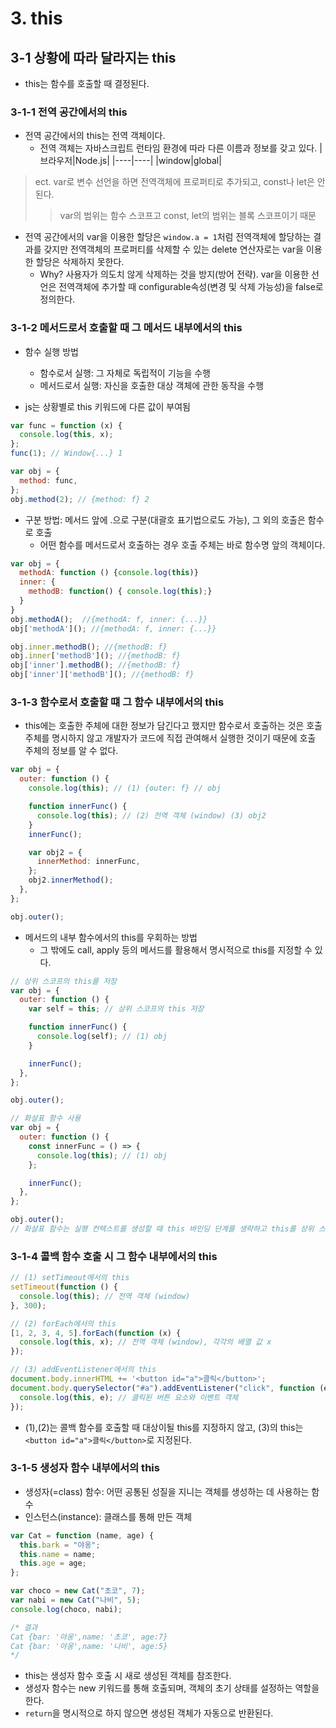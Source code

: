 # 3. this

## 3-1 상황에 따라 달라지는 this

- this는 함수를 호출할 때 결정된다.

### 3-1-1 전역 공간에서의 this

- 전역 공간에서의 this는 전역 객체이다.
  - 전역 객체는 자바스크립트 런타임 환경에 따라 다른 이름과 정보를 갖고 있다.
    |브라우저|Node.js|
    |----|----|
    |window|global|

> ect. var로 변수 선언을 하면 전역객체에 프로퍼티로 추가되고, const나 let은 안된다.
>
> > var의 범위는 함수 스코프고 const, let의 범위는 블록 스코프이기 때문

- 전역 공간에서의 var을 이용한 할당은 `window.a = 1`처럼 전역객체에 할당하는 결과를 갖지만 전역객체의 프로퍼티를 삭제할 수 있는 delete 연산자로는 var을 이용한 할당은 삭제하지 못한다.
  - Why? 사용자가 의도치 않게 삭제하는 것을 방지(방어 전략). var을 이용한 선언은 전역객체에 추가할 때 configurable속성(변경 및 삭제 가능성)을 false로 정의한다.

### 3-1-2 메서드로서 호출할 때 그 메서드 내부에서의 this

- 함수 실행 방법

  - 함수로서 실행: 그 자체로 독립적이 기능을 수행
  - 메서드로서 실행: 자신을 호출한 대상 객체에 관한 동작을 수행

- js는 상황별로 this 키워드에 다른 값이 부여됨

```js
var func = function (x) {
  console.log(this, x);
};
func(1); // Window{...} 1

var obj = {
  method: func,
};
obj.method(2); // {method: f} 2
```

- 구분 방법: 메서드 앞에 .으로 구분(대괄호 표기법으로도 가능), 그 외의 호출은 함수로 호출
  - 어떤 함수를 메서드로서 호출하는 경우 호출 주체는 바로 함수명 앞의 객체이다.

```js
var obj = {
  methodA: function () {console.log(this)}
  inner: {
    methodB: function() { console.log(this);}
  }
}
obj.methodA();  //{methodA: f, inner: {...}}
obj['methodA'](); //{methodA: f, inner: {...}}

obj.inner.methodB(); //{methodB: f}
obj.inner['methodB'](); //{methodB: f}
obj['inner'].methodB(); //{methodB: f}
obj['inner']['methodB'](); //{methodB: f}
```

### 3-1-3 함수로서 호출할 떄 그 함수 내부에서의 this

- this에는 호출한 주체에 대한 정보가 담긴다고 했지만 함수로서 호출하는 것은 호출 주체를 명시하지 않고 개발자가 코드에 직접 관여해서 실행한 것이기 때문에 호출 주체의 정보를 알 수 없다.

```js
var obj = {
  outer: function () {
    console.log(this); // (1) {outer: f} // obj

    function innerFunc() {
      console.log(this); // (2) 전역 객체 (window) (3) obj2
    }
    innerFunc();

    var obj2 = {
      innerMethod: innerFunc,
    };
    obj2.innerMethod();
  },
};

obj.outer();
```

- 메서드의 내부 함수에서의 this를 우회하는 방법
  - 그 밖에도 call, apply 등의 메서드를 활용해서 명시적으로 this를 지정할 수 있다.

```js
// 상위 스코프의 this를 저장
var obj = {
  outer: function () {
    var self = this; // 상위 스코프의 this 저장

    function innerFunc() {
      console.log(self); // (1) obj
    }

    innerFunc();
  },
};

obj.outer();

// 화살표 함수 사용
var obj = {
  outer: function () {
    const innerFunc = () => {
      console.log(this); // (1) obj
    };

    innerFunc();
  },
};

obj.outer();
// 화살표 함수는 실행 컨텍스트를 생성할 때 this 바인딩 단계를 생략하고 this를 상위 스코프(렉시컬 환경)의 this와 동일하게 사용한다.
```

### 3-1-4 콜백 함수 호출 시 그 함수 내부에서의 this

```js
// (1) setTimeout에서의 this
setTimeout(function () {
  console.log(this); // 전역 객체 (window)
}, 300);

// (2) forEach에서의 this
[1, 2, 3, 4, 5].forEach(function (x) {
  console.log(this, x); // 전역 객체 (window), 각각의 배열 값 x
});

// (3) addEventListener에서의 this
document.body.innerHTML += '<button id="a">클릭</button>';
document.body.querySelector("#a").addEventListener("click", function (e) {
  console.log(this, e); // 클릭된 버튼 요소와 이벤트 객체
});
```

- (1),(2)는 콜백 함수를 호출할 때 대상이될 this를 지정하지 않고, (3)의 this는 `<button id="a">클릭</button>`로 지정된다.

### 3-1-5 생성자 함수 내부에서의 this

- 생성자(=class) 함수: 어떤 공통된 성질을 지니는 객체를 생성하는 데 사용하는 함수
- 인스턴스(instance): 클래스를 통해 만든 객체

```js
var Cat = function (name, age) {
  this.bark = "야옹";
  this.name = name;
  this.age = age;
};

var choco = new Cat("초코", 7);
var nabi = new Cat("나비", 5);
console.log(choco, nabi);

/* 결과
Cat {bar: '야옹',name: '초코', age:7}
Cat {bar: '야옹',name: '나비', age:5}
*/
```

- this는 생성자 함수 호출 시 새로 생성된 객체를 참조한다.
- 생성자 함수는 new 키워드를 통해 호출되며, 객체의 초기 상태를 설정하는 역할을 한다.
- `return`을 명시적으로 하지 않으면 생성된 객체가 자동으로 반환된다.
